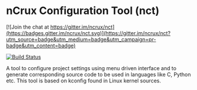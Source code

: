 # nCrux Configuration Tool (nct)

[![Join the chat at https://gitter.im/ncrux/nct](https://badges.gitter.im/ncrux/nct.svg)](https://gitter.im/ncrux/nct?utm_source=badge&utm_medium=badge&utm_campaign=pr-badge&utm_content=badge)

[![Build Status](https://api.travis-ci.org/ncrux/nct.svg?branch=master)](https://api.travis-ci.org/ncrux/nct)

A tool to configure project settings using menu driven interface and to
generate corresponding source code to be used in languages like C, Python etc.
This tool is based on kconfig found in Linux kernel sources.

